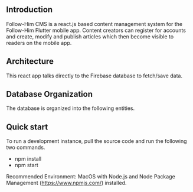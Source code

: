 ## Introduction
Follow-Him CMS is a react.js based content management system for the Follow-Him Flutter mobile app. Content creators can register for accounts and create, modify and publish articles which then become visible to readers on the mobile app.  

## Architecture
This react app talks directly to the Firebase database to fetch/save data. 

## Database Organization
The database is organized into the following entities.

## Quick start
To run a development instance, pull the source code and run the following two commands. 
- npm install
- npm start

Recommended Environment: MacOS with Node.js and Node Package Management (https://www.npmjs.com/) installed.
